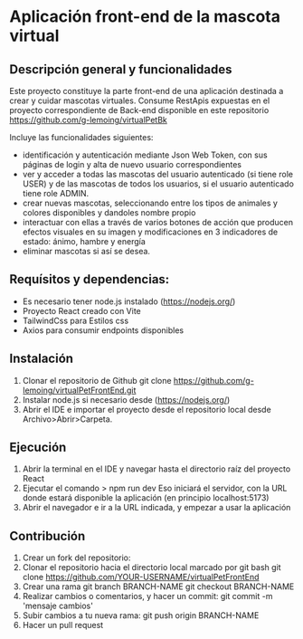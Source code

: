 # Aplicación front-end de la mascota virtual

## Descripción general y funcionalidades
Este proyecto constituye la parte front-end de una aplicación destinada a crear y cuidar mascotas virtuales. Consume RestApis expuestas en el proyecto correspondiente de Back-end disponible en este repositorio https://github.com/g-lemoing/virtualPetBk

 Incluye las funcionalidades siguientes:
- identificación y autenticación mediante Json Web Token, con sus páginas de login y alta de nuevo usuario correspondientes
- ver y acceder a todas las mascotas del usuario autenticado (si tiene role USER) y de las mascotas de todos los usuarios, si el usuario autenticado tiene role ADMIN.
- crear nuevas mascotas, seleccionando entre los tipos de animales y colores disponibles y dandoles nombre propio
- interactuar con ellas a través de varios botones de acción que producen efectos visuales en su imagen y modificaciones en 3 indicadores de estado: ánimo, hambre y energía
- eliminar mascotas si así se desea.

## Requísitos y dependencias:
- Es necesario tener node.js instalado (https://nodejs.org/)
- Proyecto React creado con Vite
- TailwindCss para Estilos css
- Axios para consumir endpoints disponibles

## Instalación
1. Clonar el repositorio de Github
git clone https://github.com/g-lemoing/virtualPetFrontEnd.git
2. Instalar node.js si necesario desde (https://nodejs.org/)
3. Abrir el IDE e importar el proyecto desde el repositorio local desde Archivo>Abrir>Carpeta.


## Ejecución
1. Abrir la terminal en el IDE y navegar hasta el directorio raíz del proyecto React
2. Ejecutar el comando > npm run dev
Eso iniciará el servidor, con la URL donde estará disponible la aplicación (en principio localhost:5173)
3. Abrir el navegador e ir a la URL indicada, y empezar a usar la aplicación

## Contribución
1. Crear un fork del repositorio: 
2. Clonar el repositorio hacia el directorio local marcado por git bash
 git clone https://github.com/YOUR-USERNAME/virtualPetFrontEnd
3. Crear una rama
git branch BRANCH-NAME
git checkout BRANCH-NAME
4. Realizar cambios o comentarios, y hacer un commit: git commit -m 'mensaje cambios'
5. Subir cambios a tu nueva rama: git push origin BRANCH-NAME
6. Hacer un pull request

